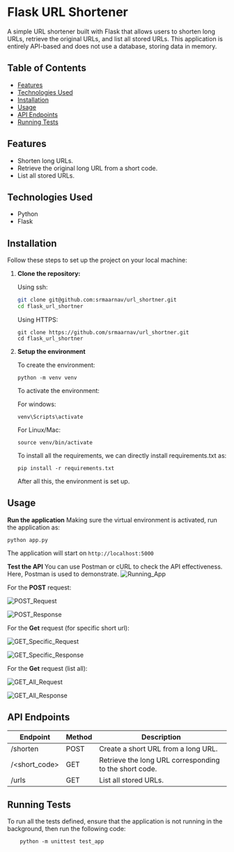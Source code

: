# Flask URL Shortener

A simple URL shortener built with Flask that allows users to shorten long URLs, retrieve the original URLs, and list all stored URLs. This application is entirely API-based and does not use a database, storing data in memory.

## Table of Contents

- [Features](#features)
- [Technologies Used](#technologies-used)
- [Installation](#installation)
- [Usage](#usage)
- [API Endpoints](#api-endpoints)
- [Running Tests](#running-tests)

## Features

- Shorten long URLs.
- Retrieve the original long URL from a short code.
- List all stored URLs.


## Technologies Used

- Python
- Flask


## Installation

Follow these steps to set up the project on your local machine:

1. **Clone the repository:**

    Using ssh:
   ```bash
   git clone git@github.com:srmaarnav/url_shortner.git
   cd flask_url_shortner
    ```

    Using HTTPS:
    ```
    git clone https://github.com/srmaarnav/url_shortner.git
    cd flask_url_shortner
    ```

2. **Setup the environment**

    To create the environment:
    ```
    python -m venv venv
    ```

    To activate the environment:

    For windows:
    ```
    venv\Scripts\activate
    ```

    For Linux/Mac:
    ```
    source venv/bin/activate
    ```

    To install all the requirements, we can directly install requirements.txt as:
    ```
    pip install -r requirements.txt
    ```

    After all this, the environment is set up.


## Usage

**Run the application**
Making sure the virtual environment is activated, run the application as:
```
python app.py
```
The application will start on `http://localhost:5000`

**Test the API**
You can use Postman or cURL to check the API effectiveness. Here, Postman is used to demonstrate.
![Running_App](images/image.png)


For the **POST** request:

![POST_Request](images/post_request.png)

![POST_Response](images/post_response.png)


For the **Get** request (for specific short url):

![GET_Specific_Request](images/get_specific_req.png)

![GET_Specific_Response](images/get_specific_res.png)


For the **Get** request (list all):

![GET_All_Request](images/get_all_req.png)

![GET_All_Response](images/get_all_res.png)


## API Endpoints


| Endpoint       | Method | Description                                    |
|----------------|--------|------------------------------------------------|
| /shorten       | POST   | Create a short URL from a long URL.            |
| /<short_code>  | GET    | Retrieve the long URL corresponding to the short code. |
| /urls          | GET    | List all stored URLs.                          |
    

## Running Tests

To run all the tests defined, ensure that the application is not running in the background, then run the following code:

```
    python -m unittest test_app 
```
